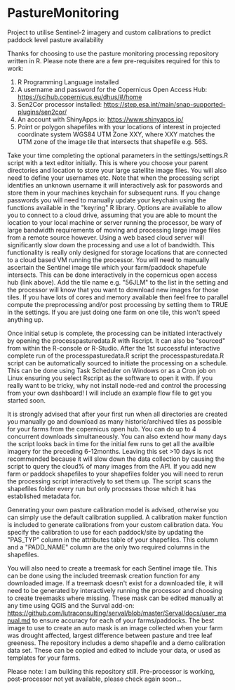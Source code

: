 # PastureMonitoring
Project to utilise Sentinel-2 imagery and custom calibrations to predict paddock level pasture availability

Thanks for choosing to use the pasture monitoring processing repository written in R.  Please note there are a few pre-requisites required for this to work:  

1. R Programming Language installed
2. A username and password for the Copernicus Open Access Hub: https://scihub.copernicus.eu/dhus/#/home
3. Sen2Cor processor installed: https://step.esa.int/main/snap-supported-plugins/sen2cor/
4. An account with ShinyApps.io: https://www.shinyapps.io/
5. Point or polygon shapefiles with your locations of interest in projected coordinate system WGS84 UTM Zone XXY, where XXY matches the UTM zone of the image tile that intersects that shapefile e.g. 56S.

Take your time completing the optional parameters in the settings/settings.R script with a text editor initially.  This is where you choose your parent directories and location to store your large satellite image files. You will also need to define your usernames etc. Note that when the processing script identifies an unknown username it will interactively ask for passwords and store them in your machines keychain for subsequent runs. If you change passwords you will need to manually update your keychain using the functions available in the "keyring" R library. 
Options are available to allow you to connect to a cloud drive, assuming that you are able to mount the location to your local machine or server running the processor, be wary of large bandwidth requirements of moving and processing large image files from a remote source however. Using a web based cloud server will significantly slow down the processing and use a lot of bandwidth.  This functionality is really only designed for storage locations that are connected to a cloud based VM running the processor.
You will need to manually ascertain the Sentinel image tile which your farm/paddock shapefule intersects.  This can be done interactively in the copernicus open access hub (link above).  Add the tile name e.g. "56JLM" to the list in the setting and the processor will know that you want to download new images for those tiles.
If you have lots of cores and memory available then feel free to parallel compute the preprocessing and/or post processing by setting them to TRUE in the settings.  If you are just doing one farm on one tile, this won't speed anything up.

Once initial setup is complete, the processing can be initiated interactively by opening the processpasturedata.R with Rscript.  It can also be "sourced" from within the R-console or R-Studio.  After the 1st successful interactive complete run of the processpasturedata.R script the processpasturedata.R script can be automatically sourced to initiate the processing on a schedule.  This can be done using Task Scheduler on Windows or as a Cron job on Linux ensuring you select Rscript as the software to open it with.  If you really want to be tricky, why not install node-red and control the processing from your own dashboard! I will include an example flow file to get you started soon. 

It is strongly advised that after your first run when all directories are created you manually go and download as many historic/archived tiles as possible for your farms from the copernicus open hub.  You can do up to 4 concurrent downloads simultaneously.  You can also extend how many days the script looks back in time for the initial few runs to get all the availble imagery for the preceding 6-12months.  Leaving this set >10 days is not recommended because it will slow down the data collection by causing the script to query the cloud% of many images from the API.  If you add new farm or paddock shapefiles to your shapefiles folder you will need to rerun the processing script interactively to set them up. The script scans the shapefiles folder every run but only processes those which it has established metadata for.     

Generating your own pasture calibration model is advised, otherwise you can simply use the default calibration supplied.  A calibration maker function is included to generate calibrations from your custom calibration data.  You specify the calibration to use for each paddock/site by updating the "PAS_TYP" column in the attributes table of your shapefiles. This column and a "PADD_NAME" column are the only two required columns in the shapefiles.  

You will also need to create a treemask for each Sentinel image tile.  This can be done using the included treemask creation function for any downloaded image. If a treemask doesn't exist for a downloaded tile, it will need to be generated by interactively running the processor and choosing to create treemasks where missing. These mask can be edited manually at any time using QGIS and the Surval add-on: https://github.com/lutraconsulting/serval/blob/master/Serval/docs/user_manual.md to ensure accuracy for each of your farms/paddocks. The best image to use to create an auto mask is an image collected when your farm was drought affected, largest difference between pasture and tree leaf greeness. The repository includes a demo shapefile and a demo calibration data set.  These can be copied and edited to include your data, or used as templates for your farms.   

Please note: I am building this repository still.  Pre-processor is working, post-processor not yet available, please check again soon...
